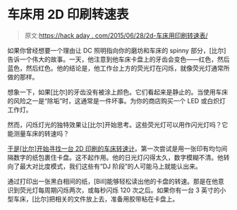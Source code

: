 # 车床用 2D 印刷转速表

> 原文:[https://hack aday . com/2015/06/28/2d-车床用印刷转速表/](https://hackaday.com/2015/06/28/2d-printed-tachometer-for-a-lathe/)

如果你曾经想要一个理由让 DC 照明指向你的磨坊和车床的 spinny 部分，[比尔]告诉一个伟大的故事。一天，他注意到他车床卡盘上的牙齿会变色——红色，然后蓝色，然后红色。他的结论是，他工作台上方的荧光灯在闪烁，就像荧光灯通常所做的那样。

想象一下，如果[比尔]的牙齿没有被涂上颜色。它们看起来是静止的。当使用车床的风险之一是“除垢”时，这通常是一件坏事。为你的商店购买一个 LED 或白炽灯工作灯。

然而，闪烁灯光的独特效果让[比尔]开始思考。这些荧光灯可以用作闪光灯吗？它能测量车床的转速吗？

[于是[比尔]开始寻找一台 2D 印刷的车床转速计](http://www.gizmology.net/lathetach.htm)。第一次尝试是用一张印有均匀间隔数字的纸包裹住卡盘。这不起作用。他的日光灯闪得太久，数字模糊不清。他转向了最大对比度模式，我们这些有“DJ 阶段”的人可能马上就能认出来。

通过打印出一张黑白相间的纸，[Bill]能够轻松读出他的卡盘的转速。那是在他意识到荧光灯每周期闪烁两次，或每秒闪烁 120 次之后。如果你有一台 3 英寸的小型车床，[比尔]把相关的文件放上去，准备用胶带粘在卡盘上。